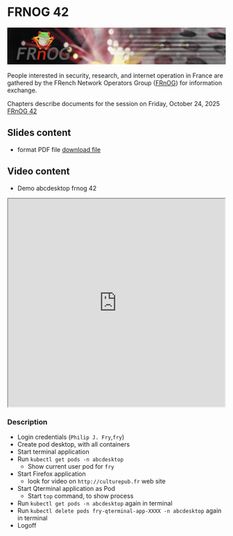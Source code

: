 # FRNOG 42

![FRNOG logo](img/frnog.png)

People interested in security, research, and internet operation in France are gathered by the FRench Network Operators Group ([FRnOG](www.frnog.org)) for information exchange.

Chapters describe documents for the session on Friday, October 24, 2025 [FRnOG 42](https://www.frnog.org/?page=frnog42)

## Slides content

- format PDF file [download file](abcdesktop-frnog.pdf)

## Video content

- Demo abcdesktop frnog 42

<div style="display: flex; justify-content: center;"><iframe width="640" height="480" src="https://www.youtube.com/embed/dq3bcFu5pr8" allow="accelerometer; autoplay; encrypted-media; gyroscope; picture-in-picture" allowfullscreen></iframe></div>


### Description

- Login credentials (`Philip J. Fry`,`fry`)
- Create pod desktop, with all containers 
- Start terminal application 
- Run `kubectl get pods -n abcdesktop`
  - Show current user pod for `fry`
- Start Firefox application
  - look for video on `http://culturepub.fr` web site
- Start Qterminal application as Pod 
	- Start `top` command, to show process 
- Run `kubectl get pods -n abcdesktop` again in terminal
- Run `kubectl delete pods fry-qterminal-app-XXXX -n abcdesktop` again in terminal
- Logoff

